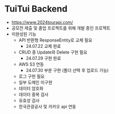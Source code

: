 # TuiTui Backend
- https://www.2024tourapi.com/
- 공모전 제출 및 졸업 프로젝트를 위해 개발 중인 프로젝트
- 미완성된 기능
    - API 반환형 ResponseEntity로 교체 필요
      - 24.07.22 교체 완료
    - CRUD 중 Update와 Delete 구현 필요
      - 24.07.29 구현 완료
    - AWS S3 연동
      - 24.07.30 부분 구현 (폴더 선택 후 업로드 가능)
    - 로그 구현 필요
    - 일부 도메인 미구현
    - 데이터 암호화
    - 데이터 중복 검사
    - 유효성 검사
    - 한국관광공사 및 카카오 api 연동
    
